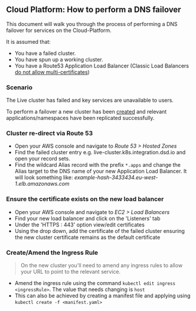 ## Cloud Platform: How to perform a DNS failover
This document will walk you through the process of performing a DNS failover for services on the Cloud-Platform. 

It is assumed that:
- You have a failed cluster.
- You have spun up a working cluster.
- You have a Route53 Application Load Balancer (Classic Load Balancers [do not allow multi-certificates](https://aws.amazon.com/blogs/aws/new-application-load-balancer-sni/))

### Scenario
The Live cluster has failed and key services are unavailable to users. 

To perform a failover a new cluster has been [created](https://github.com/ministryofjustice/kubernetes-investigations/blob/master/Create-Cluster.md) and relevant applications/namespaces have been replicated successfully. 

### Cluster re-direct via Route 53
- Open your AWS console and navigate to *Route 53 > Hosted Zones*
- Find the failed cluster entry e.g. live-cluster.k8s.integration.dsd.io and open your record sets.
- Find the wildcard Alias record with the prefix `*.apps` and change the Alias target to the DNS name of your new Application Load Balancer. It will look something like:
*example-hash-3433434.eu-west-1.elb.amazonaws.com*

### Ensure the certificate exists on the new load balancer
 - Open your AWS console and navigate to *EC2 > Load Balancers*
 - Find your new load balancer and click on the 'Listeners' tab
 - Under the 'HTTPS : 443' option view/edit certificates
 - Using the drop down, add the certificate of the failed cluster ensuring the new cluster certificate remains as the default certificate

### Create/Amend the Ingress Rule
> On the new cluster you'll need to amend any ingress rules to allow your URL to point to the relevant service. 
- Amend the ingress rule using the command `kubectl edit ingress <ingressRule>`. The value that needs changing is `host`
- This can also be achieved by creating a manifest file and applying using `kubectl create -f <manifest.yaml>`



